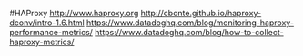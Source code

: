 #HAProxy
http://www.haproxy.org
http://cbonte.github.io/haproxy-dconv/intro-1.6.html
https://www.datadoghq.com/blog/monitoring-haproxy-performance-metrics/
https://www.datadoghq.com/blog/how-to-collect-haproxy-metrics/


